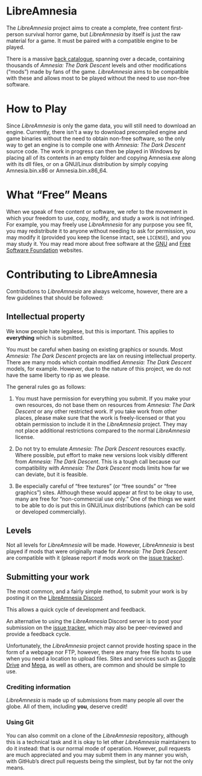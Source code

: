 # LibreAmnesia

The *LibreAmnesia* project aims to create a complete, free content first-person survival horror game, but *LibreAmnesia* by itself is just the raw material for a game. It must be paired with a compatible engine to be played.

There is a massive [back catalogue](https://www.moddb.com/games/amnesia-the-dark-descent), spanning over a decade, containing thousands of *Amnesia: The Dark Descent* levels and other modifications (“mods”) made by fans of the game. *LibreAmnesia* aims to be compatible with these and allows most to be played without the need to use non-free software.

# How to Play

Since *LibreAmnesia* is only the game data, you will still need to download an engine. Currently, there isn't a way to download precompiled engine and game binaries without the need to obtain non-free software, so the only way to get an engine is to compile one with *Amnesia: The Dark Descent* source code. The work in progress can then be played in Windows by placing all of its contents in an empty folder and copying Amnesia.exe along with its dll files, or on a GNU/Linux distribution by simply copying Amnesia.bin.x86 or Amnesia.bin.x86_64.

# What “Free” Means

When we speak of free content or software, we refer to the movement in which your freedom to use, copy, modify, and study a work is not infringed. For example, you may freely use *LibreAmnesia* for any purpose you see fit, you may redistribute it to anyone without needing to ask for permission, you may modify it (provided you keep the license intact, see `LICENSE`), and you may study it. You may read more about free software at the [GNU](http://www.gnu.org/) and [Free Software Foundation](http://www.fsf.org) websites.

# Contributing to LibreAmnesia

Contributions to *LibreAmnesia* are always welcome, however, there are a few guidelines that should be followed:

## Intellectual property

We know people hate legalese, but this is important. This applies to **everything** which is submitted.

You must be careful when basing on existing graphics or sounds. Most *Amnesia: The Dark Descent* projects are lax on reusing intellectual property. There are many mods which contain modified *Amnesia: The Dark Descent* models, for example. However, due to the nature of this project, we do not have the same liberty to rip as we please.

The general rules go as follows:

  1. You must have permission for everything you submit. If you make your own resources, do not base them on resources from *Amnesia: The Dark Descent* or any other restricted work. If you take work from other places, please make sure that the work is freely-licensed or that you obtain permission to include it in the *LibreAmnesia* project. They may not place additional restrictions compared to the normal *LibreAmnesia* license.

  2. Do not try to emulate *Amnesia: The Dark Descent* resources exactly. Where possible, put effort to make new versions look visibly different from *Amnesia: The Dark Descent*. This is a tough call because our compatibility with *Amnesia: The Dark Descent* mods limits how far we can deviate, but it is feasible.
  
  3. Be especially careful of “free textures” (or “free sounds” or “free graphics”) sites. Although these would appear at first to be okay to use, many are free for “non-commercial use only.” One of the things we want to be able to do is put this in GNU/Linux distributions (which can be sold or developed commercially).

## Levels

Not all levels for *LibreAmnesia* will be made. However, *LibreAmnesia* is best played if mods that were originally made for *Amnesia: The Dark Descent* are compatible with it (please report if mods work on the [issue tracker](https://github.com/Phantasm42/LibreAmnesia/issues)).

## Submitting your work

The most common, and a fairly simple method, to submit your work is by posting it on the [LibreAmnesia Discord](https://discord.gg/7t2qr7R3mp).

This allows a quick cycle of development and feedback.

An alternative to using the *LibreAmnesia* Discord server is to post your submission on the [issue tracker](https://github.com/Phantasm42/LibreAmnesia/issues), which may also be peer-reviewed and provide a feedback cycle.

Unfortunately, the *LibreAmnesia* project cannot provide hosting space in the form of a webpage nor FTP, however, there are many free file hosts to use when you need a location to upload files. Sites and services such as [Google Drive](https://drive.google.com/) and [Mega](https://mega.co.nz/), as well as others, are common and should be simple to use.

### Crediting information

*LibreAmnesia* is made up of submissions from many people all over the globe. All of them, including **you**, deserve credit!

### Using Git

You can also commit on a clone of the *LibreAmnesia* repository, although this is a technical task and it is okay to let other *LibreAmnesia* maintainers to do it instead: that is our normal mode of operation. However, pull requests are much appreciated and you may submit them in any manner you wish, with GitHub’s direct pull requests being the simplest, but by far not the only means.
